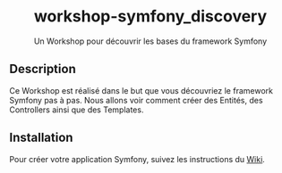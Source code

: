<p align="center">
  <h1 align="center">workshop-symfony_discovery</h3>

  <p align="center">
    Un Workshop pour découvrir les bases du framework Symfony
  </p>
</p>

## Description

Ce Workshop est réalisé dans le but que vous découvriez le framework Symfony pas à pas. Nous allons voir comment créer des Entités, des Controllers ainsi que des Templates.

## Installation

Pour créer votre application Symfony, suivez les instructions du <a href="https://github.com/LucasLamothe/workshop-symfony_discovery/wiki/Installation-Symfony" target="_blank">Wiki</a>.
